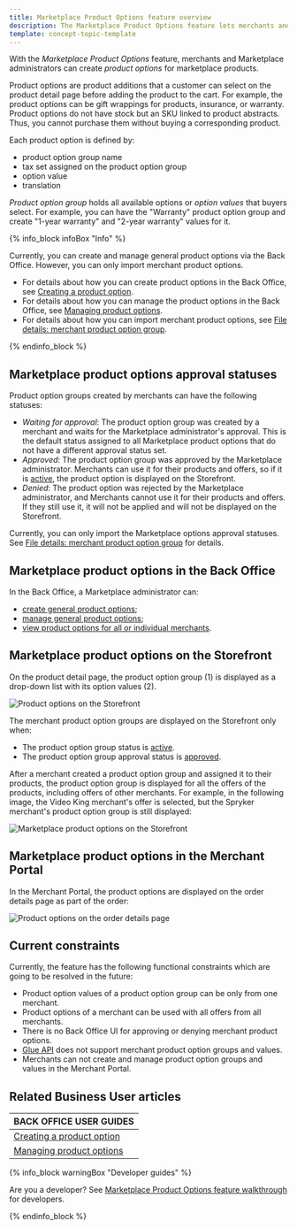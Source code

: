 ```yaml
---
title: Marketplace Product Options feature overview
description: The Marketplace Product Options feature lets merchants and Marketplace administrators create product option groups.
template: concept-topic-template
---
```


With the *Marketplace Product Options* feature, merchants and Marketplace administrators can create *product options* for marketplace products.

Product options are product additions that a customer can select on the product detail page before adding the product to the cart. For example, the product options can be gift wrappings for products, insurance, or warranty. Product options do not have stock but an SKU linked to product abstracts. Thus, you cannot purchase them without buying a corresponding product.

Each product option is defined by:

* product option group name
* tax set assigned on the product option group
* option value
* translation

*Product option group* holds all available options or *option values* that buyers select. For example, you can have the "Warranty" product option group and create "1-year warranty" and "2-year warranty" values for it.

{% info_block infoBox "Info" %}

Currently, you can create and manage general product options via the Back Office. However, you can only import merchant product options.

* For details about how you can create product options in the Back Office, see [Creating a product option](/docs/marketplace/user/back-office-user-guides/{{page.version}}/catalog/product-options/creating-product-options.html).
* For details about how you can manage the product options in the Back Office, see [Managing product options](/docs/marketplace/user/back-office-user-guides/{{page.version}}/catalog/product-options/creating-product-options.html).
* For details about how you can import merchant product options, see [File details: merchant product option group](/docs/marketplace/dev/data-import/{{page.version}}/file-details-merchant-product-option-group.csv.html).

{% endinfo_block %}

## Marketplace product options approval statuses

Product option groups created by merchants can have the following statuses:

* *Waiting for approval*: The product option group was created by a merchant and waits for the Marketplace administrator's approval. This is the default status assigned to all Marketplace product options that do not have a different approval status set.
* *Approved*: The product option group was approved by the Marketplace administrator. Merchants can use it for their products and offers, so if it is [active](/docs/marketplace/user/back-office-user-guides/{{page.version}}/catalog/product-options/creating-product-options.html#activating-a-product-option), the product option is displayed on the Storefront.
* *Denied*: The product option was rejected by the Marketplace administrator, and Merchants cannot use it for their products and offers. If they still use it, it will not be applied and will not be displayed on the Storefront.

Currently, you can only import the Marketplace options approval statuses. See [File details: merchant product option group](/docs/marketplace/dev/data-import/{{page.version}}/file-details-merchant-product-option-group.csv.html) for details.

## Marketplace product options in the Back Office
In the Back Office, a Marketplace administrator can:
* [create general product options](/docs/marketplace/user/back-office-user-guides/{{page.version}}/catalog/product-options/creating-product-options.html);
* [manage general product options](/docs/marketplace/user/back-office-user-guides/{{page.version}}/catalog/product-options/creating-product-options.html);
* [view product options for all or individual merchants](/docs/marketplace/user/back-office-user-guides/{{page.version}}/catalog/product-options/managing-product-options.html#filtering-product-options-by-merchants).

## Marketplace product options on the Storefront

On the product detail page, the product option group (1) is displayed as a drop-down list with its option values (2).

![Product options on the Storefront](https://spryker.s3.eu-central-1.amazonaws.com/docs/Marketplace/user+guides/Features/Marketplace+product+options/product-options-on-the-storefront.png)

The merchant product option groups are displayed on the Storefront only when:
* The product option group status is [active](/docs/marketplace/user/back-office-user-guides/{{page.version}}/catalog/product-options/creating-product-options.html#activating-a-product-option).
* The product option group approval status is [approved](#marketplace-product-options-approval-statuses).

After a merchant created a product option group and assigned it to their products, the product option group is displayed for all the offers of the products, including offers of other merchants. For example, in the following image, the Video King merchant's offer is selected, but the Spryker merchant's product option group is still displayed:

![Marketplace product options on the Storefront](https://spryker.s3.eu-central-1.amazonaws.com/docs/Marketplace/user+guides/Features/Marketplace+product+options/merchant-prodcut-options-on-the-storefront.png)

## Marketplace product options in the Merchant Portal

In the Merchant Portal, the product options are displayed on the order details page as part of the order:

<img class="width-100" ALT="Product options on the order details page" SRC="https://spryker.s3.eu-central-1.amazonaws.com/docs/Marketplace/user+guides/Features/Marketplace+product+options/product-options-in-the-merchant-portal.png"/>

## Current constraints

Currently, the feature has the following functional constraints which are going to be resolved in the future:

* Product option values of a product option group can be only from one merchant.
* Product options of a merchant can be used with all offers from all merchants.
* There is no Back Office UI for approving or denying merchant product options.
* [Glue API](/docs/scos/dev/glue-api-guides/{{page.version}}/glue-rest-api.html) does not support merchant product option groups and values.
* Merchants can not create and manage product option groups and values in the Merchant Portal.

## Related Business User articles

|BACK OFFICE USER GUIDES |
|---------|
| [Creating a product option](/docs/marketplace/user/back-office-user-guides/{{page.version}}/catalog/product-options/creating-product-options.html)  
| [Managing product options](/docs/marketplace/user/back-office-user-guides/{{page.version}}/catalog/product-options/creating-product-options.html)|

{% info_block warningBox "Developer guides" %}

Are you a developer? See [Marketplace Product Options feature walkthrough](/docs/marketplace/dev/feature-walkthroughs/{{page.version}}/marketplace-product-options-feature-walkthrough.html) for developers.

{% endinfo_block %}
